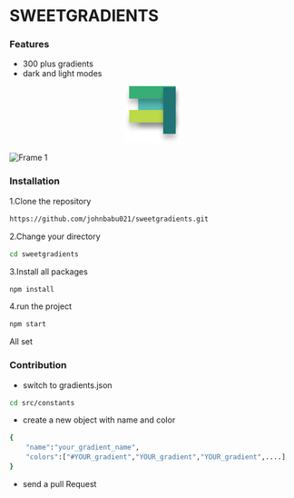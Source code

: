 # SWEETGRADIENTS


###   Features
* 300 plus gradients
* dark and light modes
<!-- ![Group 1](https://user-images.githubusercontent.com/58719884/144737464-50f8a70c-9ca9-4903-b005-d702712d2cd9.png) -->
 <p align="center"><img src="https://github.com/johnbabu021/sweetgradients/blob/master/public/Group%201.svg" /></p>


![Frame 1](https://user-images.githubusercontent.com/58719884/144732835-b1006b8a-ca24-464b-a669-6eb5a6be8d96.png)


### Installation
1.Clone the repository

```bash
https://github.com/johnbabu021/sweetgradients.git
```
2.Change   your directory
```bash
cd sweetgradients
```
3.Install all packages
```bash
npm install
```
4.run the project

```bash     
npm start
```


All set



###   Contribution

*   switch  to gradients.json
```bash
cd src/constants
```

*   create a new object with name and color

```bash
{
    "name":"your_gradient_name",
    "colors":["#YOUR_gradient","YOUR_gradient","YOUR_gradient",....]
}
```


* send a pull Request
